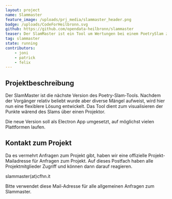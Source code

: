 ```yaml
---
layout: project
name: Slammaster
feature_image: /uploads/prj_media/slammaster_header.png
badge: /uploads/CodeForHeilbronn.svg
github: https://github.com/opendata-heilbronn/slammaster
teaser: Der SlamMaster ist ein Tool um Wertungen bei einem PoetrySlam zu visualisieren. Initial mit dem Popbüro Heilbronn für den BW-Slam 2016 entwickelt, ist er schnell relativ bekannt geworden.
tag: slammaster
state: running
contributors:
    - joni
    - patrick
    - felix
---
```





## Projektbeschreibung

Der SlamMaster ist die nächste Version des Poetry-Slam-Tools. Nachdem der Vorgänger relativ beliebt wurde aber diverse Mängel aufweist, wird hier nun eine flexiblere Lösung entwickelt.
Das Tool dient zum visualisieren der Punkte wärend des Slams über einen Projektor.

Die neue Version soll als Electron App umgesetzt, auf möglichst vielen Plattformen laufen.

## Kontakt zum Projekt

Da es vermehrt Anfragen zum Projekt gibt, haben wir eine offizielle Projekt-Mailadresse für Anfragen zum Projekt. Auf dieses Postfach haben alle Projektmitglieder
Zugriff und können dann darauf reagieren.

slammaster(at)cfhn.it

Bitte verwendet diese Mail-Adresse für alle allgemeinen Anfragen zum Slammaster.

